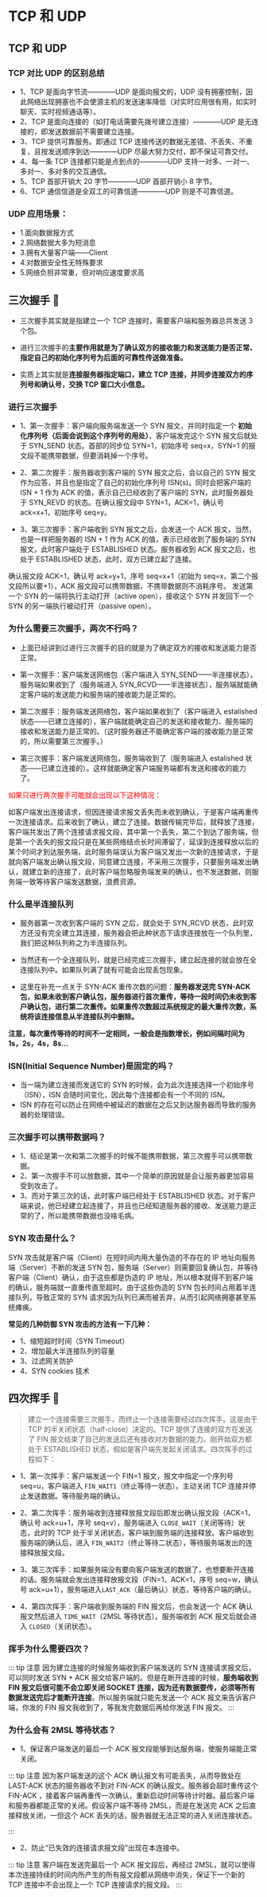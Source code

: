 # TCP 和 UDP

## TCP 和 UDP

### TCP 对比 UDP 的区别总结

- 1、TCP 是面向字节流————UDP 是面向报文的，UDP 没有拥塞控制，因此网络出现拥塞也不会使源主机的发送速率降低（对实时应用很有用，如实时聊天、实时视频通话等）。
- 2、TCP 是面向连接的（如打电话需要先拨号建立连接）————UDP 是无连接的，即发送数据前不需要建立连接。
- 3、TCP 提供可靠服务。即通过 TCP 连接传送的数据无差错、不丢失、不重复，且按发送顺序到达————UDP 尽最大努力交付，即不保证可靠交付。
- 4、每一条 TCP 连接都只能是点到点的————UDP 支持一对多、一对一、多对一、多对多的交互通信。
- 5、TCP 首部开销大 20 字节————UDP 首部开销小 8 字节。
- 6、TCP 通信信道是全双工的可靠信道————UDP 则是不可靠信道。

### UDP 应用场景：

- 1.面向数据报方式
- 2.网络数据大多为短消息
- 3.拥有大量客户端——Client
- 4.对数据安全性无特殊要求
- 5.网络负担非常重，但对响应速度要求高

## 三次握手 🤝

- 三次握手其实就是指建立一个 TCP 连接时，需要客户端和服务器总共发送 3 个包。

- 进行三次握手的**主要作用就是为了确认双方的接收能力和发送能力是否正常、指定自己的初始化序列号为后面的可靠性传送做准备。**

- 实质上其实就是**连接服务器指定端口，建立 TCP 连接，并同步连接双方的序列号和确认号，交换 TCP 窗口大小信息。**

### 进行三次握手

- 1、第一次握手：客户端向服务端发送一个 SYN 报文，并同时指定一个 **初始化序列号（后面会说到这个序列号的用处）**，客户端发完这个 SYN 报文后就处于 SYN_SEND 状态。首部的同步位 SYN=1，初始序号 seq=x，SYN=1 的报文段不能携带数据，但要消耗掉一个序号。

- 2、第二次握手：服务器收到客户端的 SYN 报文之后，会以自己的 SYN 报文作为应答，并且也是指定了自己的初始化序列号 ISN(s)。同时会把客户端的 ISN + 1 作为 ACK 的值，表示自己已经收到了客户端的 SYN，此时服务器处于 SYN_REVD 的状态。在确认报文段中 SYN=1，ACK=1，确认号 ack=x+1，初始序号 seq=y。

- 3、第三次握手：客户端收到 SYN 报文之后，会发送一个 ACK 报文，当然，也是一样把服务器的 ISN + 1 作为 ACK 的值，表示已经收到了服务端的 SYN 报文，此时客户端处于 ESTABLISHED 状态。服务器收到 ACK 报文之后，也处于 ESTABLISHED 状态，此时，双方已建立起了连接。

确认报文段 ACK=1，确认号 ack=y+1，序号 seq=x+1（初始为 seq=x，第二个报文段所以要+1），ACK 报文段可以携带数据，不携带数据则不消耗序号。
发送第一个 SYN 的一端将执行主动打开（active open），接收这个 SYN 并发回下一个 SYN 的另一端执行被动打开（passive open）。

### 为什么需要三次握手，两次不行吗？

- 上面已经讲到过进行三次握手的目的就是为了确定双方的接收和发送能力是否正常。

- 第一次握手：客户端发送网络包（客户端进入 SYN_SEND——半连接状态），服务端如果收到了（服务端进入 SYN_RCVD——半连接状态），服务端就能确定客户端的发送能力和服务端的接收能力是正常的。

- 第二次握手：服务端发送网络包，客户端如果收到了（客户端进入 estalished 状态——已建立连接的），客户端就能确定自己的发送和接收能力、服务端的接收和发送能力是正常的。（这时服务器还不能确定客户端的接收能力是正常的，所以需要第三次握手。）

- 第三次握手：客户端发送网络包，服务端收到了（服务端进入 estalished 状态——已建立连接的）。这样就能确定客户端服务端都有发送和接收的能力了。

<font color="red">如果只进行两次握手可能就会出现以下这种情况：</font>

如客户端发出连接请求，但因连接请求报文丢失而未收到确认，于是客户端再重传一次连接请求。后来收到了确认，建立了连接。数据传输完毕后，就释放了连接，客户端共发出了两个连接请求报文段，其中第一个丢失，第二个到达了服务端，但是第一个丢失的报文段只是在某些网络结点长时间滞留了，延误到连接释放以后的某个时间才到达服务端，此时服务端误认为客户端又发出一次新的连接请求，于是就向客户端发出确认报文段，同意建立连接，不采用三次握手，只要服务端发出确认，就建立新的连接了，此时客户端忽略服务端发来的确认，也不发送数据，则服务端一致等待客户端发送数据，浪费资源。

### 什么是半连接队列

- 服务器第一次收到客户端的 SYN 之后，就会处于 SYN_RCVD 状态，此时双方还没有完全建立其连接，服务器会把此种状态下请求连接放在一个队列里，我们把这种队列称之为半连接队列。
- 当然还有一个全连接队列，就是已经完成三次握手，建立起连接的就会放在全连接队列中。如果队列满了就有可能会出现丢包现象。

- 这里在补充一点关于 SYN-ACK 重传次数的问题：**服务器发送完 SYN-ACK 包，如果未收到客户确认包，服务器进行首次重传，等待一段时间仍未收到客户确认包，进行第二次重传。如果重传次数超过系统规定的最大重传次数，系统将该连接信息从半连接队列中删除。**

**注意，每次重传等待的时间不一定相同，一般会是指数增长，例如间隔时间为 1s，2s，4s，8s…**

### ISN(Initial Sequence Number)是固定的吗？

- 当一端为建立连接而发送它的 SYN 的时候，会为此次连接选择一个初始序号（ISN），ISN 会随时间变化，因此每个连接都会有一个不同的 ISN。
- ISN 的存在可以防止在网络中被延迟的数据在之后又到达服务器而导致的服务器的处理错误。

### 三次握手可以携带数据吗？

- 1、结论是第一次和第二次握手的时候不能携带数据，第三次握手可以携带数据。
- 2、第一次握手不可以放数据，其中一个简单的原因就是会让服务器更加容易受到攻击了。
- 3、而对于第三次的话，此时客户端已经处于 ESTABLISHED 状态。对于客户端来说，他已经建立起连接了，并且也已经知道服务器的接收、发送能力是正常的了，所以能携带数据也没啥毛病。

### SYN 攻击是什么？

SYN 攻击就是客户端（Client）在短时间内用大量伪造的不存在的 IP 地址向服务端（Server）不断的发送 SYN 包，服务端（Server）则需要回复确认包，并等待客户端（Client）确认，由于这些都是伪造的 IP 地址，所以根本就得不到客户端的确认，服务端就一直重传直至超时。由于这些伪造的 SYN 包长时间占用着半连接队列，导致正常的 SYN 请求因为队列已满而被丢弃，从而引起网络拥塞甚至系统瘫痪。

**常见的几种防御 SYN 攻击的方法有一下几种：**

- 1、缩短超时时间（SYN Timeout）
- 2、增加最大半连接队列的容量
- 3、过滤网关防护
- 4、SYN cookies 技术

## 四次挥手 👋

> 建立一个连接需要三次握手，而终止一个连接需要经过四次挥手。这是由于 TCP 的半关闭状态（half-close）决定的。TCP 提供了连接的双方在发送了 FIN 报文结束了自己的发送后还有接收对方数据的能力。刚开始双方都处于 ESTABLISHED 状态，假如是客户端先发起关闭请求。四次挥手的过程如下：

- 1、第一次挥手：客户端发送一个 FIN=1 报文，报文中指定一个序列号 seq=u，客户端进入 `FIN_WAIT1`（终止等待一状态）。主动关闭 TCP 连接并停止发送数据。等待服务端的确认。

- 2、第二次挥手：服务端收到连接释放报文段后即发出确认报文段（ACK=1，确认号 ack=u+1，序号 seq=v），服务端进入 `CLOSE_WAIT`（关闭等待）状态，此时的 TCP 处于半关闭状态，客户端到服务端的连接释放。客户端收到服务端的确认后，进入 `FIN_WAIT2`（终止等待二状态），等待服务端发出的连接释放报文段。

- 3、第三次挥手：如果服务端没有要向客户端发送的数据了，也想要断开连接的话。服务端就会发出连接释放报文段（FIN=1，ACK=1，序号 seq=w，确认号 ack=u+1），服务端进入`LAST_ACK`（最后确认）状态，等待客户端的确认。

- 4、第四次挥手：客户端收到服务端的 FIN 报文后，也会发送一个 ACK 确认报文然后进入 `TIME_WAIT`（2MSL 等待状态）。服务端收到 ACK 报文后就会进入 `CLOSED`（关闭状态）。

### 挥手为什么需要四次？

::: tip 注意
因为建立连接的时候服务端收到客户端发送的 SYN 连接请求报文后，可以同时发送 SYN + ACK 报文给客户端的。但是在断开连接的时候，**服务端收到 FIN 报文后很可能不会立即关闭 SOCKET 连接，因为还有数据要传，必须等所有数据发送完后才能断开连接**。所以服务端就只能先发送一个 ACK 报文来告诉客户端，你发的 FIN 报文我收到了，等我发完数据后再给你发送 FIN 报文。
:::

### 为什么会有 2MSL 等待状态？

- 1、保证客户端发送的最后一个 ACK 报文段能够到达服务端，使服务端能正常关闭。

::: tip 注意
因为客户端发送的这个 ACK 确认报文有可能丢失，从而导致处在 LAST-ACK 状态的服务器收不到对 FIN-ACK 的确认报文。服务器会超时重传这个 FIN-ACK ，接着客户端再重传一次确认，重新启动时间等待计时器。最后客户端和服务器都能正常的关闭。假设客户端不等待 2MSL，而是在发送完 ACK 之后直接释放关闭，一但这个 ACK 丢失的话，服务器就无法正常的进入关闭连接状态。

:::

- 2、防止“已失效的连接请求报文段”出现在本连接中。

::: tip 注意
客户端在发送完最后一个 ACK 报文段后，再经过 2MSL，就可以使得本次连接持续的时间内所产生的所有报文段都从网络中消失，保证下一个新的 TCP 连接中不会出现上一个 TCP 连接请求的报文段。
:::
